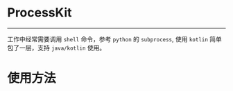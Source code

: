 # ProcessKit

---

工作中经常需要调用 `shell` 命令，参考 `python` 的 `subprocess`, 使用 `kotlin` 简单包了一层，支持 `java/kotlin` 使用。

# 使用方法